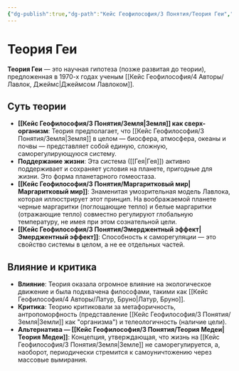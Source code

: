 ```yaml
---
{"dg-publish":true,"dg-path":"Кейс Геофилософия/3 Понятия/Теория Геи","permalink":"/kejs-geofilosofiya/3-ponyatiya/teoriya-gei/","dgShowLocalGraph":true}
---
```


# Теория Геи

**Теория Геи** — это научная гипотеза (позже развитая до теории), предложенная в 1970-х годах ученым [[Кейс Геофилософия/4 Авторы/Лавлок, Джеймс\|Джеймсом Лавлоком]].

## Суть теории
- **[[Кейс Геофилософия/3 Понятия/Земля\|Земля]] как сверх-организм**: Теория предполагает, что [[Кейс Геофилософия/3 Понятия/Земля\|Земля]] в целом — биосфера, атмосфера, океаны и почвы — представляет собой единую, сложную, саморегулирующуюся систему.
- **Поддержание жизни**: Эта система ([[Гея\|Гея]]) активно поддерживает и сохраняет условия на планете, пригодные для жизни. Это форма планетарного гомеостаза.
- **[[Кейс Геофилософия/3 Понятия/Маргаритковый мир\|Маргаритковый мир]]**: Знаменитая умозрительная модель Лавлока, которая иллюстрирует этот принцип. На воображаемой планете черные маргаритки (поглощающие тепло) и белые маргаритки (отражающие тепло) совместно регулируют глобальную температуру, не имея при этом сознательной цели.
- **[[Кейс Геофилософия/3 Понятия/Эмерджентный эффект\|Эмерджентный эффект]]**: Способность к саморегуляции — это свойство системы в целом, а не ее отдельных частей.

## Влияние и критика
- **Влияние**: Теория оказала огромное влияние на экологическое движение и была подхвачена философами, такими как [[Кейс Геофилософия/4 Авторы/Латур, Бруно\|Латур, Бруно]].
- **Критика**: Теорию критиковали за метафоричность, антропоморфность (представление [[Кейс Геофилософия/3 Понятия/Земля\|Земли]] как "организма") и телеологичность (наличие цели).
- **Альтернатива — [[Кейс Геофилософия/3 Понятия/Теория Медеи\|Теория Медеи]]**: Концепция, утверждающая, что жизнь на [[Кейс Геофилософия/3 Понятия/Земля\|Земле]] не саморегулируется, а, наоборот, периодически стремится к самоуничтожению через массовые вымирания.